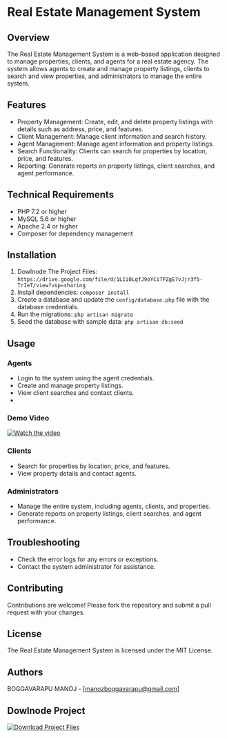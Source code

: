 # Real Estate Management System

## Overview
The Real Estate Management System is a web-based application designed to manage properties, clients, and agents for a real estate agency. The system allows agents to create and manage property listings, clients to search and view properties, and administrators to manage the entire system.

## Features
* Property Management: Create, edit, and delete property listings with details such as address, price, and features.
* Client Management: Manage client information and search history.
* Agent Management: Manage agent information and property listings.
* Search Functionality: Clients can search for properties by location, price, and features.
* Reporting: Generate reports on property listings, client searches, and agent performance.

## Technical Requirements
* PHP 7.2 or higher
* MySQL 5.6 or higher
* Apache 2.4 or higher
* Composer for dependency management

## Installation
1. Dowlnode The Project Files: `https://drive.google.com/file/d/1LIi0LqfJ9oYCiTPZgE7vJjr3f5-TrIeT/view?usp=sharing`
2. Install dependencies: `composer install`
3. Create a database and update the `config/database.php` file with the database credentials.
4. Run the migrations: `php artisan migrate`
5. Seed the database with sample data: `php artisan db:seed`

## Usage
### Agents
* Login to the system using the agent credentials.
* Create and manage property listings.
* View client searches and contact clients.
* 
### Demo Video
[![Watch the video](https://i.sstatic.net/Vp2cE.png)](https://youtu.be/CB_taHwmIKA)

### Clients
* Search for properties by location, price, and features.
* View property details and contact agents.

### Administrators
* Manage the entire system, including agents, clients, and properties.
* Generate reports on property listings, client searches, and agent performance.

## Troubleshooting
* Check the error logs for any errors or exceptions.
* Contact the system administrator for assistance.

## Contributing
Contributions are welcome! Please fork the repository and submit a pull request with your changes.

## License
The Real Estate Management System is licensed under the MIT License.

## Authors
BOGGAVARAPU MANOJ - [manozboggavarapu@gmail.com]

## Dowlnode Project
[![Download Project Files](https://img.shields.io/badge/Download-Project%20Files-green?style=for-the-badge)](https://drive.google.com/file/d/1LIi0LqfJ9oYCiTPZgE7vJjr3f5-TrIeT/view?usp=sharing)
  
